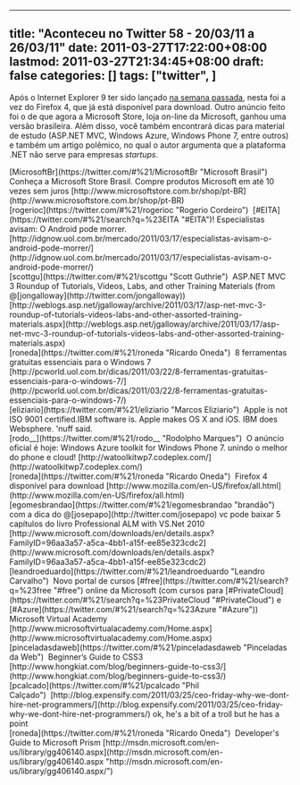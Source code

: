 
---
title: "Aconteceu no Twitter 58 - 20/03/11 a 26/03/11"
date: 2011-03-27T17:22:00+08:00
lastmod: 2011-03-27T21:34:45+08:00
draft: false
categories: []
tags: ["twitter", ]
---


Após o Internet Explorer 9 ter sido lançado [na semana passada](/blog/post/2011/03/20/Aconteceu-no-Twitter-57-130311-a-190311.aspx "Aconteceu no Twitter 57 - 13/03/11 a 19/03/11"), nesta foi a vez do Firefox 4, que já está disponível para download. Outro anúncio feito foi o de que agora a Microsoft Store, loja on-line da Microsoft, ganhou uma versão brasileira. Além disso, você também encontrará dicas para material de estudo (ASP.NET MVC, Windows Azure, Windows Phone 7, entre outros) e também um artigo polêmico, no qual o autor argumenta que a plataforma .NET não serve para empresas *startups*.


<div class="tweet-row"><span class="tweet-user-name">[MicrosoftBr](https://twitter.com/#%21/MicrosoftBr "Microsoft Brasil")  </span>Conheça a Microsoft Store Brasil. Compre produtos Microsoft em até 10 vezes sem juros [http://www.microsoftstore.com.br/shop/pt-BR](http://www.microsoftstore.com.br/shop/pt-BR)  


<div class="tweet-row"><span class="tweet-user-name">[rogerioc](https://twitter.com/#%21/rogerioc "Rogerio Cordeiro")  </span>[#EITA](https://twitter.com/#%21/search?q=%23EITA "#EITA")! Especialistas avisam: O Android pode morrer. [http://idgnow.uol.com.br/mercado/2011/03/17/especialistas-avisam-o-android-pode-morrer/](http://idgnow.uol.com.br/mercado/2011/03/17/especialistas-avisam-o-android-pode-morrer/)  


<div class="tweet-row"><span class="tweet-user-name">[scottgu](https://twitter.com/#%21/scottgu "Scott Guthrie")  </span>ASP.NET MVC 3 Roundup of Tutorials, Videos, Labs, and other Training Materials (from @[jongalloway](http://twitter.com/jongalloway))   
[http://weblogs.asp.net/jgalloway/archive/2011/03/17/asp-net-mvc-3-roundup-of-tutorials-videos-labs-and-other-assorted-training-materials.aspx](http://weblogs.asp.net/jgalloway/archive/2011/03/17/asp-net-mvc-3-roundup-of-tutorials-videos-labs-and-other-assorted-training-materials.aspx)  


<div class="tweet-row"><span class="tweet-user-name">[roneda](https://twitter.com/#%21/roneda "Ricardo Oneda")  </span>8 ferramentas gratuitas essenciais para o Windows 7 [http://pcworld.uol.com.br/dicas/2011/03/22/8-ferramentas-gratuitas-essenciais-para-o-windows-7/](http://pcworld.uol.com.br/dicas/2011/03/22/8-ferramentas-gratuitas-essenciais-para-o-windows-7/)  


<div class="tweet-row"><span class="tweet-user-name">[eliziario](https://twitter.com/#%21/eliziario "Marcos Eliziario")  </span>Apple is not ISO 9001 certified.IBM software is. Apple makes OS X and iOS. IBM does Websphere. 'nuff said.  


<div class="tweet-row"><span class="tweet-user-name">[rodo__](https://twitter.com/#%21/rodo__ "Rodolpho Marques")  </span>O anúncio oficial é hoje: Windows Azure toolkit for Windows Phone 7. unindo o melhor do phone e cloud! [http://watoolkitwp7.codeplex.com/](http://watoolkitwp7.codeplex.com/)  


<div class="tweet-content">
<div class="tweet-row"><span class="tweet-user-name">[roneda](https://twitter.com/#%21/roneda "Ricardo Oneda")  </span>Firefox 4 disponível para download [http://www.mozilla.com/en-US/firefox/all.html](http://www.mozilla.com/en-US/firefox/all.html)  


<div class="tweet-row"><span class="tweet-user-name">[egomesbrandao](https://twitter.com/#%21/egomesbrandao "brandão")  </span>com a dica do @[josepapo](http://twitter.com/josepapo) vc pode baixar 5 capítulos do livro Professional ALM with VS.Net 2010   
[http://www.microsoft.com/downloads/en/details.aspx?FamilyID=96aa3a57-a5ca-4bb1-a15f-ee85e323cdc2](http://www.microsoft.com/downloads/en/details.aspx?FamilyID=96aa3a57-a5ca-4bb1-a15f-ee85e323cdc2)  


<div class="tweet-row"><span class="tweet-user-name">[leandroeduardo](https://twitter.com/#%21/leandroeduardo "Leandro Carvalho")  </span>Novo portal de cursos [#free](https://twitter.com/#%21/search?q=%23free "#free") online da Microsoft (com cursos para [#PrivateCloud](https://twitter.com/#%21/search?q=%23PrivateCloud "#PrivateCloud") e [#Azure](https://twitter.com/#%21/search?q=%23Azure "#Azure")) Microsoft Virtual Academy [http://www.microsoftvirtualacademy.com/Home.aspx](http://www.microsoftvirtualacademy.com/Home.aspx)  


<div class="tweet-row"><span class="tweet-user-name">[pinceladasdaweb](https://twitter.com/#%21/pinceladasdaweb "Pinceladas da Web")  </span>Beginner’s Guide to CSS3 [http://www.hongkiat.com/blog/beginners-guide-to-css3/](http://www.hongkiat.com/blog/beginners-guide-to-css3/)  


<div class="tweet-row"><span class="tweet-user-name">[pcalcado](https://twitter.com/#%21/pcalcado "Phil Calçado")  [http://blog.expensify.com/2011/03/25/ceo-friday-why-we-dont-hire-net-programmers/](http://blog.expensify.com/2011/03/25/ceo-friday-why-we-dont-hire-net-programmers/)</span> ok, he's a bit of a troll but he has a point  


<div class="tweet-row"><span class="tweet-user-name">[roneda](https://twitter.com/#%21/roneda "Ricardo Oneda")  </span>Developer's Guide to Microsoft Prism [http://msdn.microsoft.com/en-us/library/gg406140.aspx](http://msdn.microsoft.com/en-us/library/gg406140.aspx "http://msdn.microsoft.com/en-us/library/gg406140.aspx/")  

</div>
</div>
</div>
</div>
</div>
</div>
</div>
</div>
</div>
</div>
</div>
</div>
</div>

